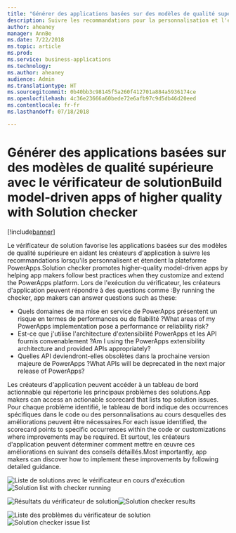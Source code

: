 ```yaml
---
title: "Générer des applications basées sur des modèles de qualité supérieure avec le vérificateur de solution"
description: Suivre les recommandations pour la personnalisation et l'extension de la plateforme PowerApps
author: aheaney
manager: AnnBe
ms.date: 7/22/2018
ms.topic: article
ms.prod: 
ms.service: business-applications
ms.technology: 
ms.author: aheaney
audience: Admin
ms.translationtype: HT
ms.sourcegitcommit: 0b40bb3c98145f5a260f412701a884a5936174ce
ms.openlocfilehash: 4c36e23666a60bede72e6afb97c9d5db46d20eed
ms.contentlocale: fr-fr
ms.lasthandoff: 07/18/2018

---
```

# <a name="build-model-driven-apps-of-higher-quality-with-solution-checker"></a><span data-ttu-id="5e6d3-103">Générer des applications basées sur des modèles de qualité supérieure avec le vérificateur de solution</span><span class="sxs-lookup"><span data-stu-id="5e6d3-103">Build model-driven apps of higher quality with Solution checker</span></span>


[!include[banner](../../includes/banner.md)]

<span data-ttu-id="5e6d3-104">Le vérificateur de solution favorise les applications basées sur des modèles de qualité supérieure en aidant les créateurs d'application à suivre les recommandations lorsqu'ils personnalisent et étendent la plateforme PowerApps.</span><span class="sxs-lookup"><span data-stu-id="5e6d3-104">Solution checker promotes higher-quality model-driven apps by helping app makers follow best practices when they customize and extend the PowerApps platform.</span></span> <span data-ttu-id="5e6d3-105">Lors de l'exécution du vérificateur, les créateurs d'application peuvent répondre à des questions comme :</span><span class="sxs-lookup"><span data-stu-id="5e6d3-105">By running the checker, app makers can answer questions such as these:</span></span>

- <span data-ttu-id="5e6d3-106">Quels domaines de ma mise en service de PowerApps présentent un risque en termes de performances ou de fiabilité ?</span><span class="sxs-lookup"><span data-stu-id="5e6d3-106">What areas of my PowerApps implementation pose a performance or reliability risk?</span></span>
- <span data-ttu-id="5e6d3-107">Est-ce que j'utilise l'architecture d'extensibilité PowerApps et les API fournis convenablement ?</span><span class="sxs-lookup"><span data-stu-id="5e6d3-107">Am I using the PowerApps extensibility architecture and provided APIs appropriately?</span></span>
- <span data-ttu-id="5e6d3-108">Quelles API deviendront-elles obsolètes dans la prochaine version majeure de PowerApps ?</span><span class="sxs-lookup"><span data-stu-id="5e6d3-108">What APIs will be deprecated in the next major release of PowerApps?</span></span>
 
<span data-ttu-id="5e6d3-109">Les créateurs d'application peuvent accéder à un tableau de bord actionnable qui répertorie les principaux problèmes des solutions.</span><span class="sxs-lookup"><span data-stu-id="5e6d3-109">App makers can access an actionable scorecard that lists top solution issues.</span></span> <span data-ttu-id="5e6d3-110">Pour chaque problème identifié, le tableau de bord indique des occurrences spécifiques dans le code ou des personnalisations au cours desquelles des améliorations peuvent être nécessaires.</span><span class="sxs-lookup"><span data-stu-id="5e6d3-110">For each issue identified, the scorecard points to specific occurrences within the code or customizations where improvements may be required.</span></span> <span data-ttu-id="5e6d3-111">Et surtout, les créateurs d'application peuvent déterminer comment mettre en œuvre ces améliorations en suivant des conseils détaillés.</span><span class="sxs-lookup"><span data-stu-id="5e6d3-111">Most importantly, app makers can discover how to implement these improvements by following detailed guidance.</span></span>

<span data-ttu-id="5e6d3-112">![Liste de solutions avec le vérificateur en cours d'exécution](media/01_SolutionList.jpg "Vérificateur de solution en cours d'exécution")</span><span class="sxs-lookup"><span data-stu-id="5e6d3-112">![Solution list with checker running](media/01_SolutionList.jpg "Solution checker running")</span></span>

<span data-ttu-id="5e6d3-113">![Résultats du vérificateur de solution](media/02_Summary.jpg "Résultats du vérificateur de solution")</span><span class="sxs-lookup"><span data-stu-id="5e6d3-113">![Solution checker results](media/02_Summary.jpg "Solution checker results")</span></span>

<span data-ttu-id="5e6d3-114">![Liste des problèmes du vérificateur de solution](media/03_IssueList.jpg "Liste des problèmes du vérificateur de solution")</span><span class="sxs-lookup"><span data-stu-id="5e6d3-114">![Solution checker issue list](media/03_IssueList.jpg "Solution checker issue list")</span></span>


